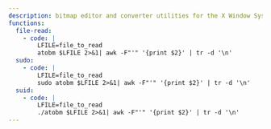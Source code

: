 ```yaml
---
description: bitmap editor and converter utilities for the X Window System. Outputs the first line of the file to standard error (stderr).
functions:
  file-read:
    - code: |
        LFILE=file_to_read
        atobm $LFILE 2>&1| awk -F"'" '{print $2}' | tr -d '\n'
  sudo:
    - code: |
        LFILE=file_to_read
        sudo atobm $LFILE 2>&1| awk -F"'" '{print $2}' | tr -d '\n'
  suid:
    - code: |
        LFILE=file_to_read
        ./atobm $LFILE 2>&1| awk -F"'" '{print $2}' | tr -d '\n'
---
```

